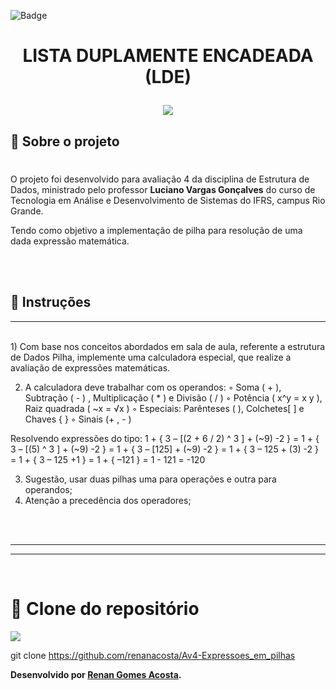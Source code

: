 ![Badge](https://img.shields.io/badge/Avaliação_3-Lista_Duplamente_Encadeada-%237159c1?style=for-the-badge&logo=ghost)
# <p align="center">**LISTA DUPLAMENTE ENCADEADA (LDE)**</p>

<p align="center">
<img src="https://user-images.githubusercontent.com/36648528/170606218-06e68005-c1c4-49b9-b72f-7431b3fcca79.png">
</p>

## 📖 Sobre o projeto
#  
O projeto foi desenvolvido para avaliação 4 da disciplina de Estrutura de Dados, ministrado pelo professor **Luciano Vargas Gonçalves** do curso de Tecnologia em Análise e Desenvolvimento de Sistemas do IFRS, campus Rio Grande.

Tendo como objetivo a implementação de pilha para resolução de uma dada expressão matemática.


<br><br>
## 📖 Instruções
---
<br>
1) Com base nos conceitos abordados em sala de aula, referente a estrutura de Dados Pilha, implemente uma calculadora especial, que realize a avaliação de expressões matemáticas.

2) A calculadora deve trabalhar com os operandos:
◦ Soma ( + ), Subtração ( - ) , Multiplicação ( * ) e Divisão ( / )
◦ Potência ( x^y = x y ), Raiz quadrada ( ~x = √x )
◦ Especiais: Parênteses ( ), Colchetes[ ] e Chaves { }
◦ Sinais (+ , - )

Resolvendo expressões do tipo:
1 + { 3 – [(2 + 6 / 2) ^ 3 ] + (~9) -2 } =
1 + { 3 – [(5) ^ 3 ] + (~9) -2 } =
1 + { 3 – [125] + (~9) -2 } =
1 + { 3 – 125 + (3) -2 } =
1 + { 3 – 125 +1 } =
1 + { –121 } =
1 - 121 = -120

3) Sugestão, usar duas pilhas uma para operações e outra para operandos;
4) Atenção a precedência dos operadores;

<br><br>

---
---
<br>

# 💾 Clone do repositório
<img src="https://img.shields.io/badge/GitHub-100000?style=for-the-badge&logo=github&logoColor=white">

git clone https://github.com/renanacosta/Av4-Expressoes_em_pilhas

**Desenvolvido por [Renan Gomes Acosta](https://github.com/renanacosta).**


